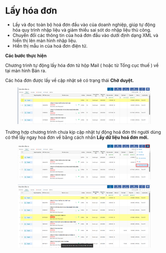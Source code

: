# Lấy hóa đơn

* Lấy và đọc toàn bộ hoá đơn đầu vào của doanh nghiệp, giúp tự động hóa quy trình nhập liệu và giảm thiểu sai sót do nhập liệu thủ công.
* Chuyển đổi các thông tin của hoá đơn đầu vào dưới định dạng XML và hiển thị lên màn hình nhập liệu.
* Hiển thị mẫu in của hoá đơn điện tử.

**Các bước thực hiện**

Chương trình tự động lấy hóa đơn từ hộp Mail ( hoặc từ Tổng cục thuế ) về tại màn hình Bán ra.

Các hóa đơn được lấy về cập nhật sẽ có trạng thái **Chờ duyệt.**

<figure><img src="../.gitbook/assets/image (3).png" alt=""><figcaption></figcaption></figure>

Trường hợp chương trình chưa kịp cập nhật tự động hoá đơn thì người dùng có thể lấy ngay hoá đơn về bằng cách nhấn **Lấy dữ liệu hoá đơn mới.**

<figure><img src="../.gitbook/assets/image (4).png" alt=""><figcaption></figcaption></figure>

<figure><img src="../.gitbook/assets/image (5).png" alt=""><figcaption></figcaption></figure>

